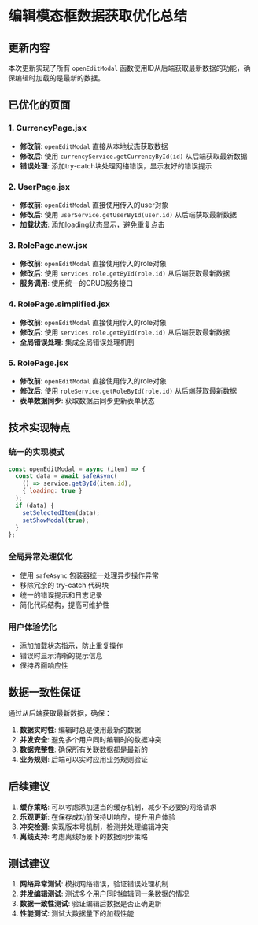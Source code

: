 # 编辑模态框数据获取优化总结

## 更新内容

本次更新实现了所有 `openEditModal` 函数使用ID从后端获取最新数据的功能，确保编辑时加载的是最新的数据。

## 已优化的页面

### 1. CurrencyPage.jsx
- **修改前**: `openEditModal` 直接从本地状态获取数据
- **修改后**: 使用 `currencyService.getCurrencyById(id)` 从后端获取最新数据
- **错误处理**: 添加try-catch块处理网络错误，显示友好的错误提示

### 2. UserPage.jsx
- **修改前**: `openEditModal` 直接使用传入的user对象
- **修改后**: 使用 `userService.getUserById(user.id)` 从后端获取最新数据
- **加载状态**: 添加loading状态显示，避免重复点击

### 3. RolePage.new.jsx
- **修改前**: `openEditModal` 直接使用传入的role对象
- **修改后**: 使用 `services.role.getById(role.id)` 从后端获取最新数据
- **服务调用**: 使用统一的CRUD服务接口

### 4. RolePage.simplified.jsx
- **修改前**: `openEditModal` 直接使用传入的role对象
- **修改后**: 使用 `services.role.getById(role.id)` 从后端获取最新数据
- **全局错误处理**: 集成全局错误处理机制

### 5. RolePage.jsx
- **修改前**: `openEditModal` 直接使用传入的role对象
- **修改后**: 使用 `roleService.getRoleById(role.id)` 从后端获取最新数据
- **表单数据同步**: 获取数据后同步更新表单状态

## 技术实现特点

### 统一的实现模式
```javascript
const openEditModal = async (item) => {
  const data = await safeAsync(
    () => service.getById(item.id),
    { loading: true }
  );
  if (data) {
    setSelectedItem(data);
    setShowModal(true);
  }
};
```

### 全局异常处理优化
- 使用 `safeAsync` 包装器统一处理异步操作异常
- 移除冗余的 try-catch 代码块
- 统一的错误提示和日志记录
- 简化代码结构，提高可维护性

### 用户体验优化
- 添加加载状态指示，防止重复操作
- 错误时显示清晰的提示信息
- 保持界面响应性

## 数据一致性保证

通过从后端获取最新数据，确保：
1. **数据实时性**: 编辑时总是使用最新的数据
2. **并发安全**: 避免多个用户同时编辑时的数据冲突
3. **数据完整性**: 确保所有关联数据都是最新的
4. **业务规则**: 后端可以实时应用业务规则验证

## 后续建议

1. **缓存策略**: 可以考虑添加适当的缓存机制，减少不必要的网络请求
2. **乐观更新**: 在保存成功前保持UI响应，提升用户体验
3. **冲突检测**: 实现版本号机制，检测并处理编辑冲突
4. **离线支持**: 考虑离线场景下的数据同步策略

## 测试建议

1. **网络异常测试**: 模拟网络错误，验证错误处理机制
2. **并发编辑测试**: 测试多个用户同时编辑同一条数据的情况
3. **数据一致性测试**: 验证编辑后数据是否正确更新
4. **性能测试**: 测试大数据量下的加载性能